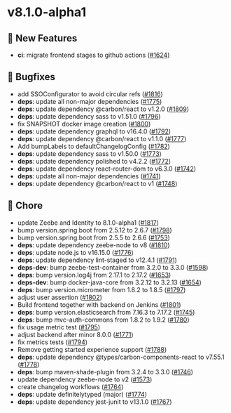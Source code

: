 # v8.1.0-alpha1
## 🚀 New Features
* **ci**: migrate frontend stages to github actions ([#1624](https://github.com/camunda-cloud/tasklist/issues/1624))

## 💊 Bugfixes
* add SSOConfigurator to avoid circular refs ([#1816](https://github.com/camunda-cloud/tasklist/issues/1816))
* **deps**: update all non-major dependencies ([#1775](https://github.com/camunda-cloud/tasklist/issues/1775))
* **deps**: update dependency @carbon/react to v1.2.0 ([#1809](https://github.com/camunda-cloud/tasklist/issues/1809))
* **deps**: update dependency sass to v1.51.0 ([#1796](https://github.com/camunda-cloud/tasklist/issues/1796))
* fix SNAPSHOT docker image creation ([#1800](https://github.com/camunda-cloud/tasklist/issues/1800))
* **deps**: update dependency graphql to v16.4.0 ([#1792](https://github.com/camunda-cloud/tasklist/issues/1792))
* **deps**: update dependency @carbon/react to v1.1.0 ([#1777](https://github.com/camunda-cloud/tasklist/issues/1777))
* Add bumpLabels to defaultChangelogConfig ([#1782](https://github.com/camunda-cloud/tasklist/issues/1782))
* **deps**: update dependency sass to v1.50.0 ([#1773](https://github.com/camunda-cloud/tasklist/issues/1773))
* **deps**: update dependency polished to v4.2.2 ([#1772](https://github.com/camunda-cloud/tasklist/issues/1772))
* **deps**: update dependency react-router-dom to v6.3.0 ([#1742](https://github.com/camunda-cloud/tasklist/issues/1742))
* **deps**: update all non-major dependencies ([#1741](https://github.com/camunda-cloud/tasklist/issues/1741))
* **deps**: update dependency @carbon/react to v1 ([#1748](https://github.com/camunda-cloud/tasklist/issues/1748))

## 🧹 Chore
* update Zeebe and Identity to 8.1.0-alpha1 ([#1817](https://github.com/camunda-cloud/tasklist/issues/1817))
* bump version.spring.boot from 2.5.12 to 2.6.7 ([#1798](https://github.com/camunda-cloud/tasklist/issues/1798))
* bump version.spring.boot from 2.5.5 to 2.6.6 ([#1753](https://github.com/camunda-cloud/tasklist/issues/1753))
* **deps**: update dependency zeebe-node to v8 ([#1810](https://github.com/camunda-cloud/tasklist/issues/1810))
* **deps**: update node.js to v16.15.0 ([#1776](https://github.com/camunda-cloud/tasklist/issues/1776))
* **deps**: update dependency lint-staged to v12.4.1 ([#1791](https://github.com/camunda-cloud/tasklist/issues/1791))
* **deps-dev**: bump zeebe-test-container from 3.2.0 to 3.3.0 ([#1598](https://github.com/camunda-cloud/tasklist/issues/1598))
* **deps**: bump version.log4j from 2.17.1 to 2.17.2 ([#1653](https://github.com/camunda-cloud/tasklist/issues/1653))
* **deps-dev**: bump docker-java-core from 3.2.12 to 3.2.13 ([#1654](https://github.com/camunda-cloud/tasklist/issues/1654))
* **deps**: bump version.micrometer from 1.8.2 to 1.8.5 ([#1797](https://github.com/camunda-cloud/tasklist/issues/1797))
* adjust user assertion ([#1802](https://github.com/camunda-cloud/tasklist/issues/1802))
* Build frontend together with backend on Jenkins ([#1801](https://github.com/camunda-cloud/tasklist/issues/1801))
* **deps**: bump version.elasticsearch from 7.16.3 to 7.17.2 ([#1745](https://github.com/camunda-cloud/tasklist/issues/1745))
* **deps**: bump mvc-auth-commons from 1.8.2 to 1.9.2 ([#1780](https://github.com/camunda-cloud/tasklist/issues/1780))
* fix usage metric test ([#1795](https://github.com/camunda-cloud/tasklist/issues/1795))
* adjust backend after minor 8.0.0 ([#1771](https://github.com/camunda-cloud/tasklist/issues/1771))
* fix metrics tests ([#1794](https://github.com/camunda-cloud/tasklist/issues/1794))
* Remove getting started experience support ([#1788](https://github.com/camunda-cloud/tasklist/issues/1788))
* **deps**: update dependency @types/carbon-components-react to v7.55.1 ([#1778](https://github.com/camunda-cloud/tasklist/issues/1778))
* **deps**: bump maven-shade-plugin from 3.2.4 to 3.3.0 ([#1746](https://github.com/camunda-cloud/tasklist/issues/1746))
* update dependency zeebe-node to v2 ([#1573](https://github.com/camunda-cloud/tasklist/issues/1573))
* create changelog workflows ([#1764](https://github.com/camunda-cloud/tasklist/issues/1764))
* **deps**: update definitelytyped (major) ([#1774](https://github.com/camunda-cloud/tasklist/issues/1774))
* **deps**: update dependency jest-junit to v13.1.0 ([#1767](https://github.com/camunda-cloud/tasklist/issues/1767))

